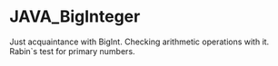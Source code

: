 # JAVA_BigInteger


Just acquaintance with BigInt.
Checking arithmetic operations with it.
Rabin`s test for primary numbers.
